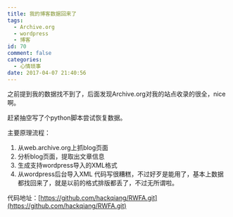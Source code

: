 ```yaml
---
title: 我的博客数据回来了
tags:
  - Archive.org
  - wordpress
  - 博客
id: 70
comment: false
categories:
  - 心情琐事
date: 2017-04-07 21:40:56
---
```


之前提到我的数据找不到了，后面发现Archive.org对我的站点收录的很全，nice啊。

赶紧抽空写了个python脚本尝试恢复数据。

主要原理流程：

1.  从web.archive.org上抓blog页面
2.  分析blog页面，提取出文章信息
3.  生成支持wordpress导入的XML格式
4.  从wordpress后台导入XML
代码写很糟糕，不过好歹是能用了，基本上数据都找回来了，就是以前的格式排版都丢了，不过无所谓啦。

代码地址：[https://github.com/hackqiang/RWFA.git](https://github.com/hackqiang/RWFA.git)